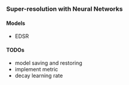 ### Super-resolution with Neural Networks

#### Models

- EDSR

#### TODOs

- model saving and restoring
- implement metric
- decay learning rate
